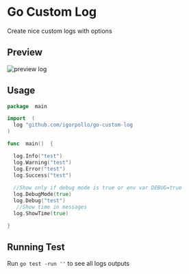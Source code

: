 # Go Custom Log

Create nice custom logs with options

## Preview
![preview log](https://i.ibb.co/5MNQQMt/Screen-Shot-2019-07-26-at-11-17-24.png)

## Usage
```go
package  main

import  (
  log "github.com/igorpollo/go-custom-log
)

func  main()  {

  log.Info("test")
  log.Warning("test")
  log.Error("test")
  log.Success("test")
  
  //Show only if debug mode is true or env var DEBUG=true
  log.DebugMode(true)
  log.Debug("test")
   //Show time in messages
  log.ShowTime(true)

}
``` 

## Running Test

Run `go test -run ''` to see all logs outputs
